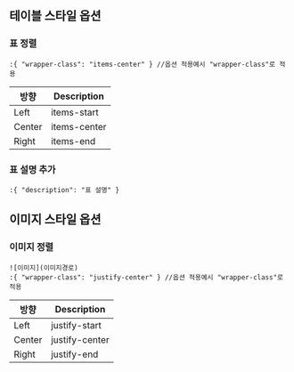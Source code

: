 ## 테이블 스타일 옵션

### 표 정렬

```
:{ "wrapper-class": "items-center" } //옵션 적용예시 "wrapper-class"로 적용
```
|  방향  | Description  |
|--------|--------------|
|  Left  | items-start  |
| Center | items-center |
| Right  | items-end    |

### 표 설명 추가

```
:{ "description": "표 설명" }
```

## 이미지 스타일 옵션

### 이미지 정렬

```
![이미지](이미지경로)
:{ "wrapper-class": "justify-center" } //옵션 적용예시 "wrapper-class"로 적용
```
|  방향  | Description  |
|--------|--------------|
|  Left  | justify-start  |
| Center | justify-center |
| Right  | justify-end    |